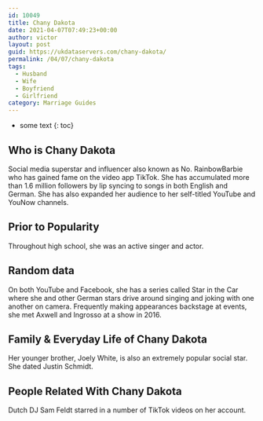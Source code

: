 ```yaml
---
id: 10049
title: Chany Dakota
date: 2021-04-07T07:49:23+00:00
author: victor
layout: post
guid: https://ukdataservers.com/chany-dakota/
permalink: /04/07/chany-dakota
tags:
  - Husband
  - Wife
  - Boyfriend
  - Girlfriend
category: Marriage Guides
---
```


* some text
{: toc}


## Who is Chany Dakota



Social media superstar and influencer also known as No. RainbowBarbie who has gained fame on the video app TikTok. She has accumulated more than 1.6 million followers by lip syncing to songs in both English and German. She has also expanded her audience to her self-titled YouTube and YouNow channels.

                
                
                
## Prior to Popularity



Throughout high school, she was an active singer and actor.

                
                
                
## Random data



On both YouTube and Facebook, she has a series called Star in the Car where she and other German stars drive around singing and joking with one another on camera. Frequently making appearances backstage at events, she met Axwell and Ingrosso at a show in 2016.

                
                
                
## Family & Everyday Life of Chany Dakota



Her younger brother, Joely White, is also an extremely popular social star. She dated Justin Schmidt. 

                
                
                
## People Related With Chany Dakota



Dutch DJ Sam Feldt starred in a number of TikTok videos on her account.

                
              
            
          
          
          